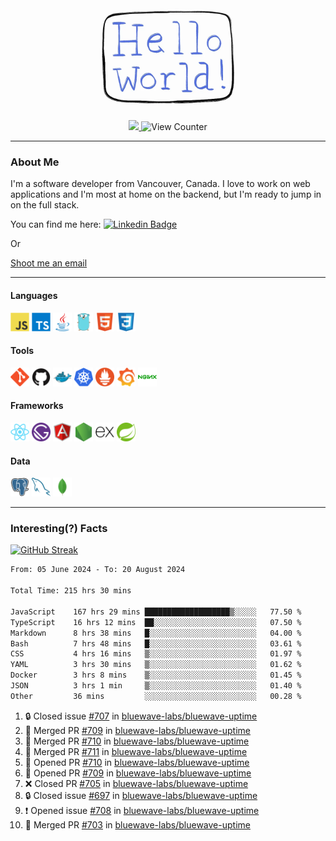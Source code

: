 <div align="center">
    <img src="./img/hello_world.webp" height="200px" width="">
    <div>
        <a href="https://www.linkedin.com/in/ajhollid">
            <img src="https://img.shields.io/badge/LinkedIn-blue"/>
        </a>
        <img src="https://komarev.com/ghpvc/?username=ajhollid&color=yellow" alt="View Counter">
    </div>
</div>

---

### About Me

I'm a software developer from Vancouver, Canada. I love to work on web applications and I'm most at home on the backend, but I'm ready to jump in on the full stack.

You can find me here: [![Linkedin Badge](https://img.shields.io/badge/-ajhollid-blue?style=flat&logo=Linkedin&logoColor=white)](https://www.linkedin.com/in/ajhollid)

Or

[Shoot me an email](mailto:ajhollid@gmail.com)

---

#### Languages

<div>
    <img src="./img/devicons/javascript-original.svg" width=30 height=30 alt="JavaScript">
    <img src="/img/devicons/typescript-original.svg" width=30 height=30 alt="TypeScript">
    <img src="./img/devicons/java-original.svg" width=30 height=30 alt="Java">
    <img src="./img/devicons/go-original.svg" width=30 height=30 alt="Golang">
    <img src="./img/devicons/html5-original.svg" width=30 height=30 alt="HTML 5">
    <img src="./img/devicons/css3-original.svg" width=30 height=30 alt="CSS 3">
</div>

#### Tools

<div>
    <img src="./img/devicons/git-original.svg" width=30 height=30 alt="Git">
    <img src="./img/devicons/github-original.svg" width=30 height=30 alt="Github">
    <img src="./img/devicons/docker-original.svg" width=30 
    height=30 alt="Docker">
    <img src="./img/devicons/kubernetes-original.svg" width=30 height=30 alt="K8">
    <img src="./img/devicons/prometheus-original.svg" width=30 height=30 alt="Prometheus">
    <img src="./img/devicons/grafana-original.svg" width=30 height=30 alt="Grafana">
    <img src="./img/devicons/nginx-original.svg" width=30 height=30 alt="Nginx">
</div>

#### Frameworks

<div>
    <img src="./img/devicons/react-original.svg" width=30 height=30 alt="React">
    <img src="./img/devicons/gatsby-original.svg" width=30 height=30 alt="Gatsby">
    <img src="./img/devicons/angularjs-original.svg" width=30 height=30 alt="AngularJS">
    <img src="./img/devicons/nodejs-original.svg" width=30 height=30 alt="NodeJS">
    <img src="./img/devicons/express-original.svg" width=30 height=30 alt="Express">
    <img src="./img/devicons/spring-original.svg" width=30 height=30 alt="Spring">
</div>

#### Data

<div>
    <img src="./img/devicons/postgresql-original.svg" width=30 height=30 alt="Postgresql">
    <img src="./img/devicons/mysql-original.svg" width=30 height=30 alt="Mysql">
    <img src="./img/devicons/mongodb-original.svg" width=30 height=30 alt="MongoDB">
</div>

---

### Interesting(?) Facts

[![GitHub Streak](http://github-readme-streak-stats.herokuapp.com?user=ajhollid)](https://git.io/streak-stats)

 <!--START_SECTION:waka-->

```txt
From: 05 June 2024 - To: 20 August 2024

Total Time: 215 hrs 30 mins

JavaScript    167 hrs 29 mins ███████████████████▒░░░░░   77.50 %
TypeScript    16 hrs 12 mins  ██░░░░░░░░░░░░░░░░░░░░░░░   07.50 %
Markdown      8 hrs 38 mins   █░░░░░░░░░░░░░░░░░░░░░░░░   04.00 %
Bash          7 hrs 48 mins   █░░░░░░░░░░░░░░░░░░░░░░░░   03.61 %
CSS           4 hrs 16 mins   ▒░░░░░░░░░░░░░░░░░░░░░░░░   01.97 %
YAML          3 hrs 30 mins   ▒░░░░░░░░░░░░░░░░░░░░░░░░   01.62 %
Docker        3 hrs 8 mins    ▒░░░░░░░░░░░░░░░░░░░░░░░░   01.45 %
JSON          3 hrs 1 min     ▒░░░░░░░░░░░░░░░░░░░░░░░░   01.40 %
Other         36 mins         ░░░░░░░░░░░░░░░░░░░░░░░░░   00.28 %
```

<!--END_SECTION:waka-->


<!--START_SECTION:activity-->
1. 🔒 Closed issue [#707](https://github.com/bluewave-labs/bluewave-uptime/issues/707) in [bluewave-labs/bluewave-uptime](https://github.com/bluewave-labs/bluewave-uptime)
2. 🎉 Merged PR [#709](https://github.com/bluewave-labs/bluewave-uptime/pull/709) in [bluewave-labs/bluewave-uptime](https://github.com/bluewave-labs/bluewave-uptime)
3. 🎉 Merged PR [#710](https://github.com/bluewave-labs/bluewave-uptime/pull/710) in [bluewave-labs/bluewave-uptime](https://github.com/bluewave-labs/bluewave-uptime)
4. 🎉 Merged PR [#711](https://github.com/bluewave-labs/bluewave-uptime/pull/711) in [bluewave-labs/bluewave-uptime](https://github.com/bluewave-labs/bluewave-uptime)
5. 💪 Opened PR [#710](https://github.com/bluewave-labs/bluewave-uptime/pull/710) in [bluewave-labs/bluewave-uptime](https://github.com/bluewave-labs/bluewave-uptime)
6. 💪 Opened PR [#709](https://github.com/bluewave-labs/bluewave-uptime/pull/709) in [bluewave-labs/bluewave-uptime](https://github.com/bluewave-labs/bluewave-uptime)
7. ❌ Closed PR [#705](https://github.com/bluewave-labs/bluewave-uptime/pull/705) in [bluewave-labs/bluewave-uptime](https://github.com/bluewave-labs/bluewave-uptime)
8. 🔒 Closed issue [#697](https://github.com/bluewave-labs/bluewave-uptime/issues/697) in [bluewave-labs/bluewave-uptime](https://github.com/bluewave-labs/bluewave-uptime)
9. ❗ Opened issue [#708](https://github.com/bluewave-labs/bluewave-uptime/issues/708) in [bluewave-labs/bluewave-uptime](https://github.com/bluewave-labs/bluewave-uptime)
10. 🎉 Merged PR [#703](https://github.com/bluewave-labs/bluewave-uptime/pull/703) in [bluewave-labs/bluewave-uptime](https://github.com/bluewave-labs/bluewave-uptime)
<!--END_SECTION:activity-->
